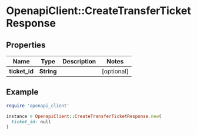 # OpenapiClient::CreateTransferTicketResponse

## Properties

| Name | Type | Description | Notes |
| ---- | ---- | ----------- | ----- |
| **ticket_id** | **String** |  | [optional] |

## Example

```ruby
require 'openapi_client'

instance = OpenapiClient::CreateTransferTicketResponse.new(
  ticket_id: null
)
```

